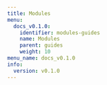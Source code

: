 ```yaml
---
title: Modules
menu:
  docs_v0.1.0:
    identifier: modules-guides
    name: Modules
    parent: guides
    weight: 10
menu_name: docs_v0.1.0
info:
  version: v0.1.0
---
```


